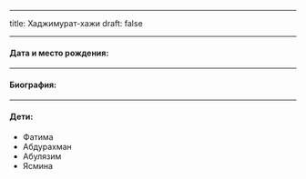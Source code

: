 
---
title: Хаджимурат-хажи
draft: false

---
#### Дата и место рождения:

---
#### Биография:


---
#### Дети:
- Фатима
- Абдурахман
- Абулязим
- Ясмина